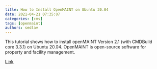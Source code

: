 ```yaml
---
title: How to Install OpenMAINT on Ubuntu 20.04
date: 2021-04-21 07:35:07
categories: [cms]
tags: [openmaint]
authors: sedlav
---
```


This tutorial shows how to install openMAINT Version 2.1 (with CMDBuild core 3.3.1) on Ubuntu 20.04. OpenMAINT is open-source software for property and facility management.

[Link](https://linoxide.com/how-to-install-openmaint-on-ubuntu-20-04/)
